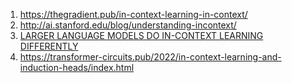 1. https://thegradient.pub/in-context-learning-in-context/
2. http://ai.stanford.edu/blog/understanding-incontext/
3. [LARGER LANGUAGE MODELS DO IN-CONTEXT LEARNING DIFFERENTLY](https://arxiv.org/pdf/2303.03846.pdf)
4. https://transformer-circuits.pub/2022/in-context-learning-and-induction-heads/index.html
